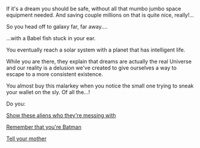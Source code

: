 If it's a dream you should be safe, without all that
mumbo jumbo space equipment needed. And saving couple
millions on that is quite nice, really!...

So you head off to galaxy far, far away....

...with a Babel fish stuck in your ear.

You eventually reach a solar system with a planet that has intelligent life.

While you are there, they explain that dreams are actually the real Universe 
and our reality is a delusion we've created to give ourselves a way to escape
to a more consistent existence.

You almost buy this malarkey when you notice the small one trying to sneak
your wallet on the sly. Of all the...!

Do you:

[Show these aliens who they're messing with](../../../appear-on-falkors-back/falkor.md)

[Remember that you're Batman](../../../I'm-batman/batman.md)

[Tell your mother](../../../tell-mother/tell-mother.md)
